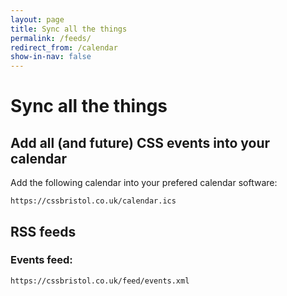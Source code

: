 ```yaml
---
layout: page
title: Sync all the things
permalink: /feeds/
redirect_from: /calendar
show-in-nav: false
---
```


# Sync all the things

## Add all (and future) CSS events into your calendar
Add the following calendar into your prefered calendar software:
```
https://cssbristol.co.uk/calendar.ics
```

## RSS feeds
### Events feed:
```
https://cssbristol.co.uk/feed/events.xml
```
